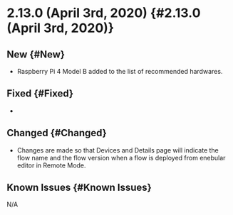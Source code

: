 # 2.13.0 (April 3rd, 2020) {#2.13.0 (April 3rd, 2020)}

## New {#New}

- Raspberry Pi 4 Model B added to the list of recommended hardwares.

## Fixed {#Fixed}

- 

## Changed {#Changed}

- Changes are made so that Devices and Details page will indicate the flow name and the flow version when a flow is deployed from enebular editor in Remote Mode.

## Known Issues {#Known Issues}

N/A

